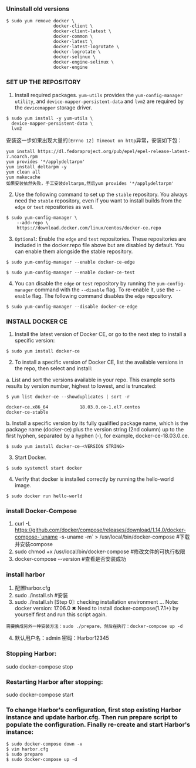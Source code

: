 ### Uninstall old versions
```
$ sudo yum remove docker \
                  docker-client \
                  docker-client-latest \
                  docker-common \
                  docker-latest \
                  docker-latest-logrotate \
                  docker-logrotate \
                  docker-selinux \
                  docker-engine-selinux \
                  docker-engine
```
     
### SET UP THE REPOSITORY
01. Install required packages. `yum-utils` provides the `yum-config-manager utility`, and `device-mapper-persistent-data` and `lvm2` are required by the `devicemapper` storage driver.
```
$ sudo yum install -y yum-utils \
  device-mapper-persistent-data \
  lvm2
```
安装这一步如果出现大量的`[Errno 12] Timeout on http`异常，安装如下包：
```
yum install https://dl.fedoraproject.org/pub/epel/epel-release-latest-7.noarch.rpm
yum provides '*/applydeltarpm'
yum install deltarpm -y
yum clean all
yum makecache
如果安装依然失败，手工安装deltarpm,然后yum provides '*/applydeltarpm'
```
02. Use the following command to set up the `stable` repository. You always need the `stable` repository, even if you want to install builds from the `edge` or `test` repositories as well.
```
$ sudo yum-config-manager \
    --add-repo \
    https://download.docker.com/linux/centos/docker-ce.repo
```
03. `Optional`: Enable the `edge` and `test` repositories. These repositories are included in the docker.repo file above but are disabled by default. You can enable them alongside the stable repository.
```
$ sudo yum-config-manager --enable docker-ce-edge
```
```
$ sudo yum-config-manager --enable docker-ce-test
```
04. You can disable the `edge` or `test` repository by running the `yum-config-manager` command with the `--disable` flag. To re-enable it, use the `--enable` flag. The following command disables the `edge` repository.
```
$ sudo yum-config-manager --disable docker-ce-edge
```
                 
### INSTALL DOCKER CE
01. Install the latest version of Docker CE, or go to the next step to install a specific version:
```
$ sudo yum install docker-ce
```
02. To install a specific version of Docker CE, list the available versions in the repo, then select and install:

a. List and sort the versions available in your repo. This example sorts results by version number, highest to lowest, and is truncated:
```
$ yum list docker-ce --showduplicates | sort -r

docker-ce.x86_64            18.03.0.ce-1.el7.centos             docker-ce-stable
```
b. Install a specific version by its fully qualified package name, which is the package name (docker-ce) plus the version string (2nd column) up to the first hyphen, separated by a hyphen (-), for example, docker-ce-18.03.0.ce.
```
$ sudo yum install docker-ce-<VERSION STRING>
```
03. Start Docker.
```
$ sudo systemctl start docker
```
04. Verify that docker is installed correctly by running the hello-world image.
```
$ sudo docker run hello-world
```

### install Docker-Compose
1. curl -L https://github.com/docker/compose/releases/download/1.14.0/docker-compose-`uname -s`-`uname -m` > /usr/local/bin/docker-compose #下载并安装compose
2. sudo chmod +x /usr/local/bin/docker-compose #修改文件的可执行权限
3. docker-compose --version #查看是否安装成功
### install harbor
1. 配置harbor.cfg
2. sudo ./install.sh #安装
3. sudo ./install.sh [Step 0]: checking installation environment … Note: docker version: 17.06.0 ✖ Need to install docker-compose(1.7.1+) by yourself first and run this script again.
```
需要换成另外一种安装方法：sudo ./prepare，然后在执行：docker-compose up -d
```
4. 默认用户名：admin 密码：Harbor12345
    
### Stopping Harbor:
sudo docker-compose stop
### Restarting Harbor after stopping:
sudo docker-compose start
### To change Harbor's configuration, first stop existing Harbor instance and update harbor.cfg. Then run prepare script to populate the configuration. Finally re-create and start Harbor's instance:
```
$ sudo docker-compose down -v
$ vim harbor.cfg
$ sudo prepare
$ sudo docker-compose up -d
```
